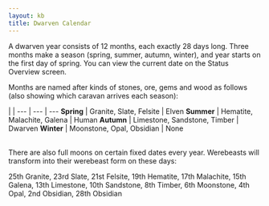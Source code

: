 ```yaml
---
layout: kb
title: Dwarven Calendar
---
```


A dwarven year consists of 12 months, each exactly 28 days long. Three months make a season (spring, summer, autumn, winter), and year starts on the first day of spring. You can view the current date on the Status Overview screen.

Months are named after kinds of stones, ore, gems and wood as follows (also showing which caravan arrives each season):

 |  | 
--- | --- | ---
**Spring** | Granite, Slate, Felsite | Elven
**Summer** | Hematite, Malachite, Galena | Human
**Autumn** | Limestone, Sandstone, Timber | Dwarven
**Winter** | Moonstone, Opal, Obsidian | None

<br>
There are also full moons on certain fixed dates every year. Werebeasts will transform into their werebeast form on these days:

25th Granite, 23rd Slate, 21st Felsite, 19th Hematite, 17th Malachite, 15th Galena, 13th Limestone, 10th Sandstone, 8th Timber, 6th Moonstone, 4th Opal, 2nd Obsidian, 28th Obsidian